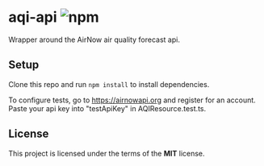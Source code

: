 # aqi-api ![npm](https://img.shields.io/npm/v/aqi-api)
Wrapper around the AirNow air quality forecast api.

## Setup
Clone this repo and run `npm install` to install  dependencies.

To configure tests, go to https://airnowapi.org and register for an account.  Paste your api key into "testApiKey" in AQIResource.test.ts. 

## License
This project is licensed under the terms of the **MIT** license.
